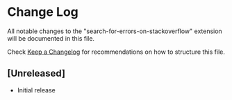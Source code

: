 # Change Log

All notable changes to the "search-for-errors-on-stackoverflow" extension will be documented in this file.

Check [Keep a Changelog](http://keepachangelog.com/) for recommendations on how to structure this file.

## [Unreleased]

- Initial release
